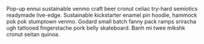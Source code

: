 Pop-up ennui sustainable venmo craft beer cronut celiac try-hard semiotics readymade live-edge. Sustainable kickstarter enamel pin hoodie, hammock pok pok stumptown venmo. Godard small batch fanny pack ramps sriracha ugh tattooed fingerstache pork belly skateboard. Banh mi twee mlkshk cronut seitan quinoa.